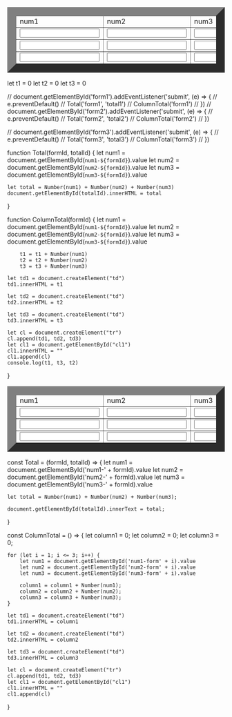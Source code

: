 

<!DOCTYPE html>
<html lang="en">

<head>
    <meta charset="UTF-8">
    <meta name="viewport" content="width=device-width, initial-scale=1.0">
    <title>Document</title>
</head>

<body>
    <table border="20px">
        <thead>
            <tr >
                <td>num1</td>
                <td>num2</td>
                <td>num3</td>
                <td>submit</td>
                <td>total</td>
            </tr>
        </thead>
        <tbody>
            <tr>
                <form id="form1">
                    <td><input type="number" id="num1-form1"></td>
                    <td><input type="number" id="num2-form1"></td>
                    <td><input type="number" id="num3-form1"></td>
                    <td><input type="submit" value="total"></td>
                    <td id="total1"></td>
                </form>
            </tr>
            <tr>
                <form id="form2">
                    <td><input type="number" id="num1-form2"></td>
                    <td><input type="number" id="num2-form2"></td>
                    <td><input type="number" id="num3-form2"></td>
                    <td><input type="submit" value="total"></td>
                    <td id="total2"></td>
                </form>
            </tr>
            <tr>
                <form id="form3">
                    <td><input type="number" id="num1-form3"></td>
                    <td><input type="number" id="num2-form3"></td>
                    <td><input type="number" id="num3-form3"></td>
                    <td><input type="submit" value="total"></td>
                    <td id="total3"></td>
                </form>
            </tr>
        <tfoot id="cl1"></tfoot>
    </table>
    <script src="index.js"></script>
</body>

</html>









let t1 = 0
let t2 = 0
let t3 = 0

// document.getElementById('form1').addEventListener('submit', (e) => {
//     e.preventDefault()
//     Total('form1', 'total1')
//     ColumnTotal('form1')
// })
// document.getElementById('form2').addEventListener('submit', (e) => {
//     e.preventDefault()
//     Total('form2', 'total2')
//     ColumnTotal('form2')
// })

// document.getElementById('form3').addEventListener('submit', (e) => {
//     e.preventDefault()
//     Total('form3', 'total3')
//     ColumnTotal('form3')
// })

function Total(formId, totalId) {
    let num1 = document.getElementById(`num1-${formId}`).value
    let num2 = document.getElementById(`num2-${formId}`).value
    let num3 = document.getElementById(`num3-${formId}`).value

    let total = Number(num1) + Number(num2) + Number(num3)
    document.getElementById(totalId).innerHTML = total
}

function ColumnTotal(formId) {
    let num1 = document.getElementById(`num1-${formId}`).value
    let num2 = document.getElementById(`num2-${formId}`).value
    let num3 = document.getElementById(`num3-${formId}`).value

        t1 = t1 + Number(num1)
        t2 = t2 + Number(num2)
        t3 = t3 + Number(num3)

    let td1 = document.createElement("td")
    td1.innerHTML = t1

    let td2 = document.createElement("td")
    td2.innerHTML = t2

    let td3 = document.createElement("td")
    td3.innerHTML = t3

    let cl = document.createElement("tr")
    cl.append(td1, td2, td3)
    let cl1 = document.getElementById("cl1")
    cl1.innerHTML = ""
    cl1.append(cl)
    console.log(t1, t3, t2)
}

















<!-- key press    -->
<!-- ketpress html -->


<!DOCTYPE html>
<html lang="en">

<head>
    <meta charset="UTF-8">
    <meta name="viewport" content="width=device-width, initial-scale=1.0">
    <title>Document</title>
</head>

<body>
    <table border="20px">
        <thead>
            <tr>
                <td>num1</td>
                <td>num2</td>
                <td>num3</td>
                <td>total</td>
            </tr>
        </thead>
        <tbodyb id="tbody">
            <tr>
                <td><input type="number" onkeyup="Total('form1', 'total1') ,ColumnTotal()" id="num1-form1"></td>
                <td><input type="number" onkeyup="Total('form1', 'total1'),ColumnTotal()" id="num2-form1"></td>
                <td><input type="number" onkeyup="Total('form1', 'total1'),ColumnTotal()" id="num3-form1"></td>
                <td id="total1"></td>
            </tr>
            <tr>
                    <td><input type="number" onkeyup="Total('form2', 'total2'),ColumnTotal()" id="num1-form2"></td>
                    <td><input type="number" onkeyup="Total('form2', 'total2'),ColumnTotal()" id="num2-form2"></td>
                    <td><input type="number" onkeyup="Total('form2', 'total2'),ColumnTotal()" id="num3-form2"></td>
                    <td id="total2"></td>
            </tr>
            <tr>
                    <td><input type="number" onkeyup="Total('form3', 'total3'),ColumnTotal()" id="num1-form3"></td>
                    <td><input type="number" onkeyup="Total('form3', 'total3'),ColumnTotal()" id="num2-form3"></td>
                    <td><input type="number" onkeyup="Total('form3', 'total3'),ColumnTotal()" id="num3-form3"></td>
                    <td id="total3"></td>
            </tr>
        <tfoot id="cl1"></tfoot>
    </table>
    <script src="index.js"></script>
    
</body>

</html>


<!-- keypress javascripet -->


const Total = (formId, totalId) => {
    let num1 = document.getElementById('num1-' + formId).value
    let num2 = document.getElementById('num2-' + formId).value
    let num3 = document.getElementById('num3-' + formId).value

    let total = Number(num1) + Number(num2) + Number(num3);

    document.getElementById(totalId).innerText = total;
}


const ColumnTotal = () => {
    let column1 = 0;
    let column2 = 0;
    let column3 = 0;

    for (let i = 1; i <= 3; i++) {
        let num1 = document.getElementById('num1-form' + i).value
        let num2 = document.getElementById('num2-form' + i).value
        let num3 = document.getElementById('num3-form' + i).value

        column1 = column1 + Number(num1);
        column2 = column2 + Number(num2);
        column3 = column3 + Number(num3);
    }

    let td1 = document.createElement("td")
    td1.innerHTML = column1

    let td2 = document.createElement("td")
    td2.innerHTML = column2

    let td3 = document.createElement("td")
    td3.innerHTML = column3

    let cl = document.createElement("tr")
    cl.append(td1, td2, td3)
    let cl1 = document.getElementById("cl1")
    cl1.innerHTML = ""
    cl1.append(cl)
}
